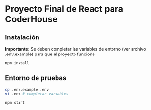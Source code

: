 # Proyecto Final de React para CoderHouse

## Instalación

**Importante:** Se deben completar las variables de entorno (ver archivo .env.example) para que el proyecto funcione

```bash
npm install
```

## Entorno de pruebas

```bash
cp .env.example .env
vi .env # completar variables

npm start
```
